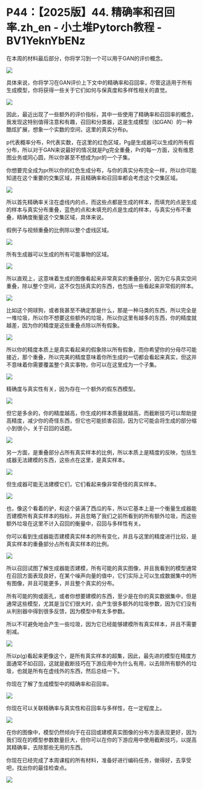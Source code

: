 # P44：【2025版】44. 精确率和召回率.zh_en - 小土堆Pytorch教程 - BV1YeknYbENz

在本周的材料最后部分，你将学习到一个可以用于GAN的评价概念。

![](img/759ae963369e93d94dfaec1310375cba_1.png)

具体来说，你将学习在GAN评价上下文中的精确率和召回率，尽管这适用于所有生成模型，你将获得一些关于它们如何与保真度和多样性相关的直觉。



![](img/759ae963369e93d94dfaec1310375cba_3.png)

因此，最近出现了一些额外的评价指标，其中一些使用了精确率和召回率的概念，我发现这特别值得注意和有趣，召回和分类器，这是生成模型（如GAN）的一种酷炫扩展，想象一个实数的空间，这里的真实分布p。

p代表概率分布，R代表实数，在这里的红色区域，Pg是生成器可以生成的所有假分布，所以对于GAN来说最好的情况就是Pg完全重叠，Pr的每一方面，没有维恩图业务或同心圆，所以你甚至不想成为pr的一个子集。

你想要完全成为pr所以你的红色生成分布，与你的真实分布完全一样，所以你可能知道在这个重要的交集区域，并且精确率和召回率都会考虑这个交集区域。



![](img/759ae963369e93d94dfaec1310375cba_5.png)

所以首先精确率关注在虚线内的点，而这些点都是生成的样本，而填充的点是生成的样本与真实分布重叠，蓝色的点和未填充的点是生成的样本，与真实分布不重叠，精确度衡量这个交集区域，具体来说。

假例子与视频重叠的比例除以整个虚线区域。

![](img/759ae963369e93d94dfaec1310375cba_7.png)

所有生成器可以生成的所有可能事物的区域。

![](img/759ae963369e93d94dfaec1310375cba_9.png)

所以直观上，这意味着生成的图像看起来非常真实的重叠部分，因为它与真实空间重叠，除以整个空间，这不仅包括真实的东西，也包括一些看起来非常假的样本。



![](img/759ae963369e93d94dfaec1310375cba_11.png)

比如这个网球狗，或者我甚至不确定那是什么，那是一种马类的东西，所以完全是一堆垃圾，所以你不想要这些额外的垃圾，所以你这里有越多的东西，你的精度就越差，因为你的精度是这些重叠点除以所有假象。



![](img/759ae963369e93d94dfaec1310375cba_13.png)

所以你的精度本质上是真实看起来的假象除以所有假象，而你希望你的分母尽可能接近，那个重叠，所以完美的精度意味着你所生成的一切都会看起来真实，但这并不意味着你需要覆盖整个真实事物，你可以在这里成为一个子集。



![](img/759ae963369e93d94dfaec1310375cba_15.png)

精确度与真实性有关，因为存在一个额外的假东西模型。

![](img/759ae963369e93d94dfaec1310375cba_17.png)

但它是多余的，你的精度越高，你生成的样本质量就越高，而截断技巧可以帮助提高精度，减少你的奇怪东西，但它也可能损害召回，因为它可能会将生成的部分缩小到很小，关于召回的话题。



![](img/759ae963369e93d94dfaec1310375cba_19.png)

另一方面，是重叠部分占所有真实样本的比例，所以本质上是精度的反映，包括生成器无法建模的东西，这些点在这里，是真实样本。



![](img/759ae963369e93d94dfaec1310375cba_21.png)

但生成器可能无法建模它们，它们看起来像非常奇怪的真实样本。

![](img/759ae963369e93d94dfaec1310375cba_23.png)

也，像这个看着的驴，和这个装满了西瓜的车，所以它基本上是一个衡量生成器能否建模所有真实样本的指标，并且忽略了我们之前所看到的所有额外垃圾，而这些额外垃圾在这里不计入召回的衡量中，召回与多样性有关。

你可以看到生成器能否建模真实样本的所有变化，并且与这里的精度进行比较，是真实样本的重叠部分占所有真实样本的比例。



![](img/759ae963369e93d94dfaec1310375cba_25.png)

所以召回试图了解生成器能否建模，所有可能的真实图像，并且我看到的模型通常在召回方面表现良好，在某个噪声向量的值中，它们实际上可以生成数据集中的所有图像，并且可能更多，并且整个真实的分布。

所有可能的狗或面孔，或者你想要建模的东西，至少是在你的真实数据集中，但是通常这些模型，尤其是当它们很大时，会产生很多额外的垃圾参数，因为它们没有从判别器中得到很多反馈，因为模型中有太多参数。

所以不可避免地会产生一些垃圾，因为它已经能够建模所有真实样本，并且不需要削减。

![](img/759ae963369e93d94dfaec1310375cba_27.png)

所以p(g)看起来更像这个，是所有真实样本的超集，因此，最先进的模型在精度方面通常不如召回，这就是截断技巧在下游应用中为什么有用，以去除所有额外的垃圾，也就是所有在虚线外的东西，然后总结一下。

你现在了解了生成模型中的精确率和召回率。

![](img/759ae963369e93d94dfaec1310375cba_29.png)

你现在可以关联精确率与真实性和召回率与多样性，在一定程度上。

![](img/759ae963369e93d94dfaec1310375cba_31.png)

在你的图像中，模型仍然倾向于在召回或建模真实图像的分布方面表现更好，因为我们现在的模型参数数量巨大，但你可以在你的下游应用中使用截断技巧，以提高其精确率，去除那些无用的东西。

你现在已经完成了本周课程的所有材料，准备好进行编码任务，做得好，去享受吧，找出你的最佳检查点。

![](img/759ae963369e93d94dfaec1310375cba_33.png)
